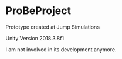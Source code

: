 # ProBeProject
Prototype created at Jump Simulations

Unity Version 2018.3.8f1

I am not involved in its development anymore.
